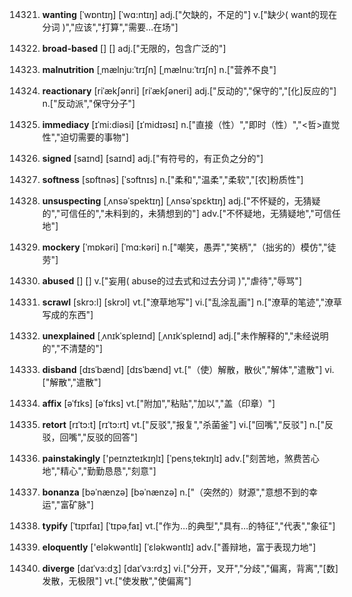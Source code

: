 14321. **wanting**
[ˈwɒntɪŋ]  [ˈwɑ:ntɪŋ]
adj.["欠缺的，不足的"]  v.["缺少( want的现在分词 )","应该","打算","需要…在场"]  

14322. **broad-based**
[]  []
adj.["无限的，包含广泛的"]  

14323. **malnutrition**
[ˌmælnju:ˈtrɪʃn]  [ˌmælnu:ˈtrɪʃn]
n.["营养不良"]  

14324. **reactionary**
[riˈækʃənri]  [riˈækʃəneri]
adj.["反动的","保守的","[化]反应的"]  n.["反动派","保守分子"]  

14325. **immediacy**
[ɪˈmi:diəsi]  [ɪˈmidɪəsɪ]
n.["直接（性）","即时（性）","<哲>直觉性","迫切需要的事物"]  

14326. **signed**
[saɪnd]  [saɪnd]
adj.["有符号的，有正负之分的"]  

14327. **softness**
[sɒftnəs]  [ˈsɔftnɪs]
n.["柔和","温柔","柔软","[农]粉质性"]  

14328. **unsuspecting**
[ˌʌnsəˈspektɪŋ]  [ˌʌnsəˈspɛktɪŋ]
adj.["不怀疑的，无猜疑的","可信任的","未料到的，未猜想到的"]  adv.["不怀疑地，无猜疑地","可信任地"]  

14329. **mockery**
[ˈmɒkəri]  [ˈmɑ:kəri]
n.["嘲笑，愚弄","笑柄","（拙劣的）模仿","徒劳"]  

14330. **abused**
[]  []
v.["妄用( abuse的过去式和过去分词 )","虐待","辱骂"]  

14331. **scrawl**
[skrɔ:l]  [skrɔl]
vt.["潦草地写"]  vi.["乱涂乱画"]  n.["潦草的笔迹","潦草写成的东西"]  

14332. **unexplained**
[ˌʌnɪkˈspleɪnd]  [ˌʌnɪkˈspleɪnd]
adj.["未作解释的","未经说明的","不清楚的"]  

14333. **disband**
[dɪsˈbænd]  [dɪsˈbænd]
vt.["（使）解散，散伙","解体","遣散"]  vi.["解散","遣散"]  

14334. **affix**
[əˈfɪks]  [əˈfɪks]
vt.["附加","粘贴","加以","盖（印章）"]  

14335. **retort**
[rɪˈtɔ:t]  [rɪˈtɔ:rt]
vt.["反驳","报复","杀菌釜"]  vi.["回嘴","反驳"]  n.["反驳，回嘴","反驳的回答"]  

14336. **painstakingly**
['peɪnzteɪkɪŋlɪ]  [ˈpensˌtekɪŋlɪ]
adv.["刻苦地，煞费苦心地","精心","勤勤恳恳","刻意"]  

14337. **bonanza**
[bəˈnænzə]  [bəˈnænzə]
n.["（突然的）财源","意想不到的幸运","富矿脉"]  

14338. **typify**
[ˈtɪpɪfaɪ]  [ˈtɪpəˌfaɪ]
vt.["作为…的典型","具有…的特征","代表","象征"]  

14339. **eloquently**
['eləkwəntlɪ]  [ˈɛləkwəntlɪ]
adv.["善辩地，富于表现力地"]  

14340. **diverge**
[daɪˈvɜ:dʒ]  [daɪˈvɜ:rdʒ]
vi.["分开，叉开","分歧","偏离，背离","[数]发散，无极限"]  vt.["使发散","使偏离"]  

